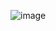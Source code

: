 ![image](https://github.com/Fabreeko/Precision-Screwdrivers/assets/104980/0843d76d-5c44-4924-9f27-023dc0db19cb)
